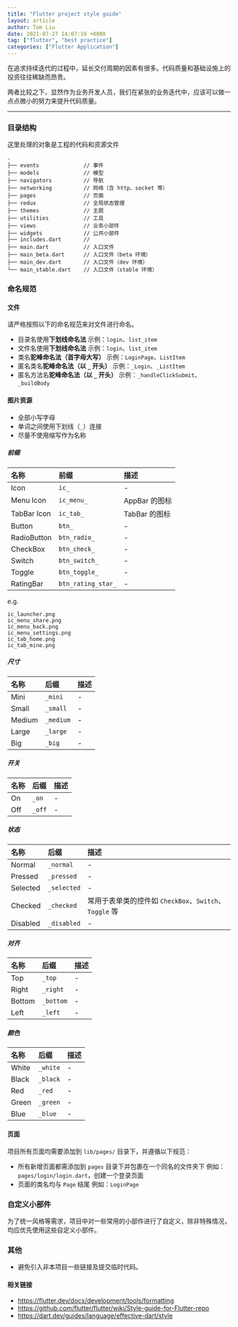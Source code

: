 ```yaml
---
title: "Flutter project style guide"
layout: article
author: Tom Liu
date: 2021-07-27 14:07:19 +0800
tag: ["flutter", "best practice"]
categories: ["Flutter Application"]
---
```



在追求持续迭代的过程中，延长交付周期的因素有很多。代码质量和基础设施上的投资往往稀缺而昂贵。

两者比较之下，显然作为业务开发人员，我们在紧张的业务迭代中，应该可以做一点点微小的努力来提升代码质量。


<!--more-->

---


### 目录结构

这里处理的对象是工程的代码和资源文件


```
.
├── events              // 事件
├── models              // 模型
├── navigators          // 导航
├── networking          // 网络（含 http、socket 等）
├── pages               // 页面
├── redux               // 全局状态管理
├── themes              // 主题
├── utilities           // 工具
├── views               // 业务小部件
├── widgets             // 公共小部件
├── includes.dart       //
├── main.dart           // 入口文件
├── main_beta.dart      // 入口文件（beta 环境）
├── main_dev.dart       // 入口文件（dev 环境）
└── main_stable.dart    // 入口文件（stable 环境）
```

### 命名规范

#### 文件

请严格按照以下的命名规范来对文件进行命名。

- 目录名使用**下划线命名法**
  示例：`login`、`list_item`
- 文件名使用**下划线命名法**
  示例：`login`、`list_item`
- 类名**驼峰命名法（首字母大写）**
  示例：`LoginPage`、`ListItem`
- 匿名类名**驼峰命名法（以 `_` 开头）**
  示例：`_Login`、`_ListItem`
- 匿名方法名**驼峰命名法（以 `_` 开头）**
  示例：`_handleClickSubmit`、`_buildBody`

#### 图片资源

- 全部小写字母
- 单词之间使用下划线（`_`）连接
- 尽量不使用缩写作为名称

##### 前缀

| 名称        | 前缀               | 描述          |
| :---------- | :----------------- | :------------ |
| Icon        | `ic_`              | -             |
| Menu Icon   | `ic_menu_`         | AppBar 的图标 |
| TabBar Icon | `ic_tab_`          | TabBar 的图标 |
| Button      | `btn_`             | -             |
| RadioButton | `btn_radio_`       | -             |
| CheckBox    | `btn_check_`       | -             |
| Switch      | `btn_switch_`      | -             |
| Toggle      | `btn_toggle_`      | -             |
| RatingBar   | `btn_rating_star_` | -             |

e.g.

```
ic_launcher.png
ic_menu_share.png
ic_menu_back.png
ic_menu_settings.png
ic_tab_home.png
ic_tab_mine.png
```

##### 尺寸

| 名称   | 后缀      | 描述 |
| :----- | :-------- | :--- |
| Mini   | `_mini`   | -    |
| Small  | `_small`  | -    |
| Medium | `_medium` | -    |
| Large  | `_large`  | -    |
| Big    | `_big`    | -    |

##### 开关

| 名称 | 后缀   | 描述 |
| :--- | :----- | :--- |
| On   | `_on`  | -    |
| Off  | `_off` | -    |

##### 状态

| 名称     | 后缀        | 描述                                                   |
| :------- | :---------- | :----------------------------------------------------- |
| Normal   | `_normal`   | -                                                      |
| Pressed  | `_pressed`  | -                                                      |
| Selected | `_selected` | -                                                      |
| Checked  | `_checked`  | 常用于表单类的控件如 `CheckBox`、`Switch`、`Toggle` 等 |
| Disabled | `_disabled` | -                                                      |

##### 对齐

| 名称   | 后缀      | 描述 |
| :----- | :-------- | :--- |
| Top    | `_top`    | -    |
| Right  | `_right`  | -    |
| Bottom | `_bottom` | -    |
| Left   | `_left`   | -    |

##### 颜色

| 名称  | 后缀     | 描述 |
| :---- | :------- | :--- |
| White | `_white` | -    |
| Black | `_black` | -    |
| Red   | `_red`   | -    |
| Green | `_green` | -    |
| Blue  | `_blue`  | -    |

#### 页面

项目所有页面均需要添加到 `lib/pages/` 目录下，并遵循以下规范：

- 所有新增页面都需添加到 `pages` 目录下并包裹在一个同名的文件夹下
  例如：`pages/login/login.dart`，创建一个登录页面
- 页面的类名均与 `Page` 结尾
  例如：`LoginPage`

### 自定义小部件

为了统一风格等需求，项目中对一些常用的小部件进行了自定义，除非特殊情况，均应优先使用这些自定义小部件。

### 其他

- 避免引入非本项目一些链接及提交临时代码。

#### 相关链接

- https://flutter.dev/docs/development/tools/formatting
- https://github.com/flutter/flutter/wiki/Style-guide-for-Flutter-repo
- https://dart.dev/guides/language/effective-dart/style